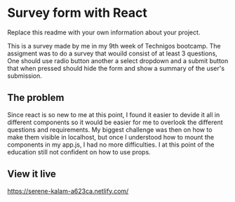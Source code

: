 # Survey form with React

Replace this readme with your own information about your project.

This is a survey made by me in my 9th week of Technigos bootcamp. 
The assigment was to do a survey that wouild consist of at least 3 questions, One should use radio button another a select dropdown and a submit button that when pressed should hide the form and show a summary of the user's submission. 

## The problem

Since react is so new to me at this point, I found it easier to devide it all in different components so it would be easier for me to overlook the different questions and requirements. 
My biggest challenge was then on how to make them visible in localhost, but once I understood how to mount the components in my app.js, I had no more difficulties. 
I at this point of the education still not confident on how to use props. 

## View it live

https://serene-kalam-a623ca.netlify.com/
